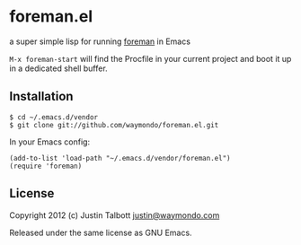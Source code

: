 # foreman.el

a super simple lisp for running [foreman](https://github.com/ddollar/foreman) in Emacs

`M-x foreman-start` will find the Procfile in your current project and boot it up in a dedicated shell buffer.

## Installation

    $ cd ~/.emacs.d/vendor
    $ git clone git://github.com/waymondo/foreman.el.git

In your Emacs config:

    (add-to-list 'load-path "~/.emacs.d/vendor/foreman.el")
    (require 'foreman)

## License

Copyright 2012 (c) Justin Talbott <justin@waymondo.com>

Released under the same license as GNU Emacs.
